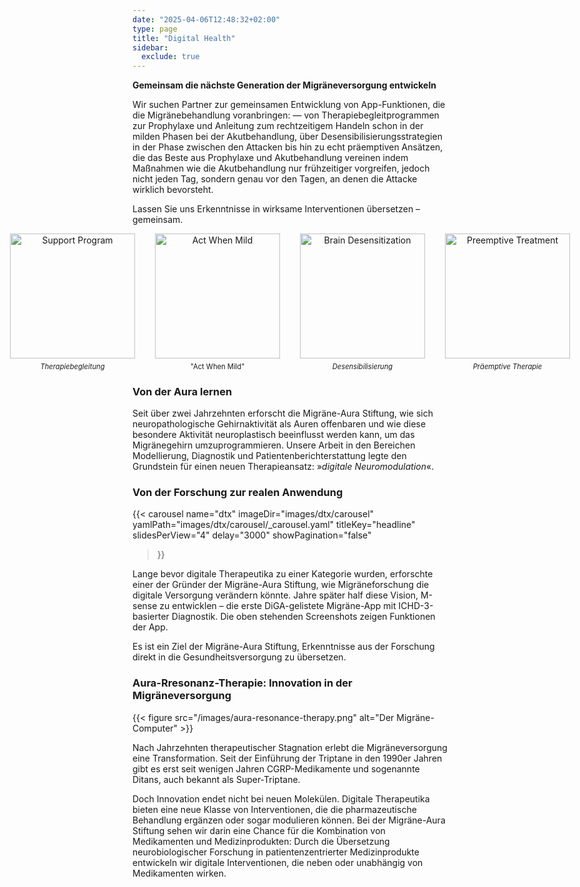```yaml
---
date: "2025-04-06T12:48:32+02:00"
type: page
title: "Digital Health"
sidebar:
  exclude: true
---
```





**Gemeinsam die nächste Generation der Migräneversorgung entwickeln**

Wir suchen Partner zur gemeinsamen Entwicklung von App-Funktionen, die die Migränebehandlung voranbringen:
— von Therapiebegleitprogrammen zur Prophylaxe und Anleitung zum rechtzeitigem Handeln schon in der milden Phasen bei der Akutbehandlung,
über Desensibilisierungsstrategien in der Phase zwischen den Attacken bis hin zu echt präemptiven Ansätzen, die das Beste aus Prophylaxe und Akutbehandlung vereinen indem Maßnahmen wie die Akutbehandlung nur frühzeitiger vorgreifen, jedoch nicht jeden Tag, sondern genau vor den Tagen, an denen die Attacke wirklich bevorsteht.

Lassen Sie uns Erkenntnisse in wirksame Interventionen übersetzen – gemeinsam.




<div style="display: flex; justify-content: center; gap: 2rem;">
  <figure style="margin: 0; text-align: center;">
    <img
      src="/images/pop.png"
      style="width: 200px; height: auto;"
      alt="Support Program" />
    <figcaption style="font-size: 0.8em; margin-top: 0.5em;">
      <i>Therapiebegleitung</i>
    </figcaption>
  </figure>

  <figure style="margin: 0; text-align: center;">
    <img
      src="/images/act-when-mild.png"
      style="width: 200px; height: auto;"
      alt="Act When Mild" />
    <figcaption style="font-size: 0.8em; margin-top: 0.5em;">
        "Act When Mild"
    </figcaption>
  </figure>

  <figure style="margin: 0; text-align: center;">
    <img
      src="/images/desensitization.png"
      style="width: 200px; height: auto;"
      alt="Brain Desensitization" />
    <figcaption style="font-size: 0.8em; margin-top: 0.5em;">
      <i>Desensibilisierung</i>
    </figcaption>
  </figure>

  <figure style="margin: 0; text-align: center;">
    <img
      src="/images/preemptive.png"
      style="width: 200px; height: auto;"
      alt="Preemptive Treatment" />
    <figcaption style="font-size: 0.8em; margin-top: 0.5em;">
        <i>Präemptive Therapie</i>
    </figcaption>
  </figure>
</div>

<div class="hx-mt-6"></div>



### Von der Aura lernen
Seit über zwei Jahrzehnten erforscht die Migräne-Aura Stiftung, wie sich neuropathologische Gehirnaktivität als Auren offenbaren und wie diese besondere Aktivität neuroplastisch beeinflusst werden kann, um das Migränegehirn umzuprogrammieren. Unsere Arbeit in den Bereichen Modellierung, Diagnostik und Patientenberichterstattung legte den Grundstein für einen neuen Therapieansatz: »_digitale Neuromodulation_«.

### Von der Forschung zur realen Anwendung

{{< carousel
  name="dtx"
  imageDir="images/dtx/carousel"
  yamlPath="images/dtx/carousel/_carousel.yaml"
  titleKey="headline"
  slidesPerView="4"
  delay="3000"
  showPagination="false"
>}}


Lange bevor digitale Therapeutika zu einer Kategorie wurden, erforschte einer der Gründer der Migräne-Aura Stiftung, wie Migräneforschung die digitale Versorgung verändern könnte. Jahre später half diese Vision, M-sense zu entwicklen – die erste DiGA-gelistete Migräne-App mit ICHD-3-basierter Diagnostik. Die oben stehenden Screenshots zeigen Funktionen der App.

Es ist ein Ziel der Migräne-Aura Stiftung, Erkenntnisse aus der Forschung direkt in die Gesundheitsversorgung zu übersetzen.

### Aura-Rresonanz-Therapie: Innovation in der Migräneversorgung

{{< figure src="/images/aura-resonance-therapy.png" alt="Der Migräne-Computer" >}}

Nach Jahrzehnten therapeutischer Stagnation erlebt die Migräneversorgung eine Transformation. Seit der Einführung der Triptane in den 1990er Jahren gibt es erst seit wenigen Jahren CGRP-Medikamente und sogenannte Ditans, auch bekannt als Super-Triptane.

Doch Innovation endet nicht bei neuen Molekülen. Digitale Therapeutika bieten eine neue Klasse von Interventionen, die die pharmazeutische Behandlung ergänzen oder sogar modulieren können. Bei der Migräne-Aura Stiftung sehen wir darin eine Chance für die Kombination von Medikamenten und Medizinprodukten: Durch die Übersetzung neurobiologischer Forschung in patientenzentrierter Medizinprodukte entwickeln wir digitale Interventionen, die neben oder unabhängig von Medikamenten wirken.
